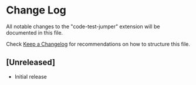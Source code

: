 # Change Log

All notable changes to the "code-test-jumper" extension will be documented in this file.

Check [Keep a Changelog](http://keepachangelog.com/) for recommendations on how to structure this file.

## [Unreleased]

- Initial release
